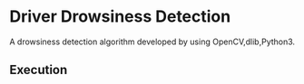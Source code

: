 # Driver Drowsiness Detection

A drowsiness detection algorithm developed by using OpenCV,dlib,Python3.

## Execution

```
```
